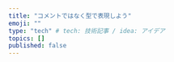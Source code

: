 ```yaml
---
title: "コメントではなく型で表現しよう"
emoji: ""
type: "tech" # tech: 技術記事 / idea: アイデア
topics: []
published: false
---
```


